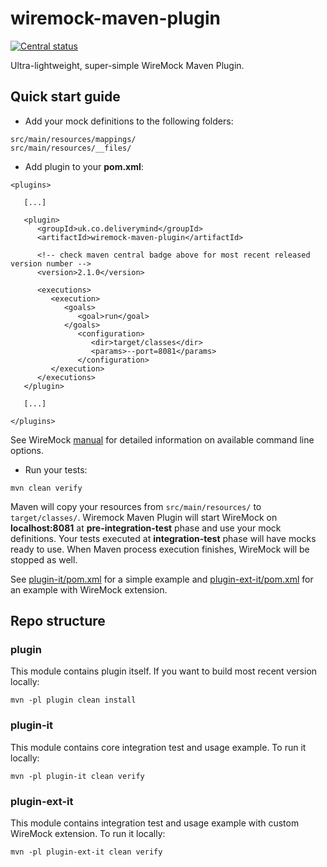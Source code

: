 # wiremock-maven-plugin

[![Central status](https://maven-badges.herokuapp.com/maven-central/uk.co.deliverymind/wiremock-maven-plugin/badge.svg)](https://maven-badges.herokuapp.com/maven-central/uk.co.deliverymind/wiremock-maven-plugin)

Ultra-lightweight, super-simple WireMock Maven Plugin. 

## Quick start guide

- Add your mock definitions to the following folders:

```
src/main/resources/mappings/
src/main/resources/__files/
```

- Add plugin to your **pom.xml**:

```
<plugins>

   [...]

   <plugin>
      <groupId>uk.co.deliverymind</groupId>
      <artifactId>wiremock-maven-plugin</artifactId>
      
      <!-- check maven central badge above for most recent released version number -->
      <version>2.1.0</version>
      
      <executions>
         <execution>
            <goals>
               <goal>run</goal>
            </goals>
               <configuration>
                  <dir>target/classes</dir>
                  <params>--port=8081</params>
               </configuration>
         </execution>
      </executions>
   </plugin>
   
   [...]
   
</plugins>
```

See WireMock [manual](http://wiremock.org/docs/running-standalone/) for detailed information on available command line options.

- Run your tests:

`mvn clean verify`

Maven will copy your resources from `src/main/resources/` to `target/classes/`. Wiremock Maven Plugin will start WireMock on **localhost:8081** at **pre-integration-test** phase and use your mock definitions. Your tests executed at **integration-test** phase will have mocks ready to use. When Maven process execution finishes, WireMock will be stopped as well.

See [plugin-it/pom.xml](https://github.com/deliverymind/wiremock-maven-plugin/blob/master/plugin-it/pom.xml) for a simple example and [plugin-ext-it/pom.xml](https://github.com/deliverymind/wiremock-maven-plugin/blob/master/plugin-ext-it/pom.xml) for an example with WireMock extension. 

## Repo structure

### plugin

This module contains plugin itself. If you want to build most recent version locally:

`mvn -pl plugin clean install`

### plugin-it

This module contains core integration test and usage example. To run it locally:

`mvn -pl plugin-it clean verify`

### plugin-ext-it

This module contains integration test and usage example with custom WireMock extension. To run it locally:

`mvn -pl plugin-ext-it clean verify`
